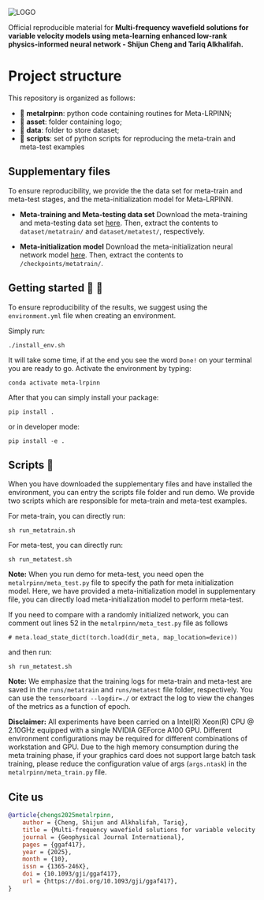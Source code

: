 ![LOGO](https://github.com/DeepWave-Kaust/Meta-LRPINN/blob/main/asset/logo.jpg)

Official reproducible material for **Multi-frequency wavefield solutions for variable velocity models using meta-learning enhanced low-rank physics-informed neural network - Shijun Cheng and Tariq Alkhalifah.**

# Project structure
This repository is organized as follows:

* :open_file_folder: **metalrpinn**: python code containing routines for Meta-LRPINN;
* :open_file_folder: **asset**: folder containing logo;
* :open_file_folder: **data**: folder to store dataset;
* :open_file_folder: **scripts**: set of python scripts for reproducing the meta-train and meta-test examples

## Supplementary files
To ensure reproducibility, we provide the the data set for meta-train and meta-test stages, and the meta-initialization model for Meta-LRPINN. 

* **Meta-training and Meta-testing data set**
Download the meta-training and meta-testing data set [here](https://drive.google.com/file/d/1uadCF1T0_qWmUhvLG_Ba8044reMbvM6B/view?usp=drive_link). Then, extract the contents to `dataset/metatrain/` and `dataset/metatest/`, respectively.

* **Meta-initialization model**
Download the meta-initialization neural network model [here](https://drive.google.com/file/d/1wxyn9gDa23iT1Dysh4QUJnFQGSGIdoRd/view?usp=drive_link). Then, extract the contents to `/checkpoints/metatrain/`.

## Getting started :space_invader: :robot:
To ensure reproducibility of the results, we suggest using the `environment.yml` file when creating an environment.

Simply run:
```
./install_env.sh
```
It will take some time, if at the end you see the word `Done!` on your terminal you are ready to go. Activate the environment by typing:
```
conda activate meta-lrpinn
```

After that you can simply install your package:
```
pip install .
```
or in developer mode:
```
pip install -e .
```

## Scripts :page_facing_up:
When you have downloaded the supplementary files and have installed the environment, you can entry the scripts file folder and run demo. We provide two scripts which are responsible for meta-train and meta-test examples.

For meta-train, you can directly run:
```
sh run_metatrain.sh
```

For meta-test, you can directly run:
```
sh run_metatest.sh
```
**Note:** When you run demo for meta-test, you need open the `metalrpinn/meta_test.py` file to specify the path for meta initialization model. Here, we have provided a meta-initialization model in supplementary file, you can directly load meta-initialization model to perform meta-test.

If you need to compare with a randomly initialized network, you can comment out lines 52 in the `metalrpinn/meta_test.py` file as follows
```
# meta.load_state_dict(torch.load(dir_meta, map_location=device))
```
and then run:
```
sh run_metatest.sh
```

**Note:** We emphasize that the training logs for meta-train and meta-test are saved in the `runs/metatrain` and `runs/metatest` file folder, respectively. You can use the `tensorboard --logdir=./` or extract the log to view the changes of the metrics as a function of epoch.

**Disclaimer:** All experiments have been carried on a Intel(R) Xeon(R) CPU @ 2.10GHz equipped with a single NVIDIA GEForce A100 GPU. Different environment 
configurations may be required for different combinations of workstation and GPU. Due to the high memory consumption during the meta training phase, if your graphics card does not support large batch task training, please reduce the configuration value of args (`args.ntask`) in the `metalrpinn/meta_train.py` file.

## Cite us
```bibtex
@article{chengs2025metalrpinn,
    author = {Cheng, Shijun and Alkhalifah, Tariq},
    title = {Multi-frequency wavefield solutions for variable velocity models using meta-learning enhanced low-rank physics-informed neural network},
    journal = {Geophysical Journal International},
    pages = {ggaf417},
    year = {2025},
    month = {10},
    issn = {1365-246X},
    doi = {10.1093/gji/ggaf417},
    url = {https://doi.org/10.1093/gji/ggaf417},
}


